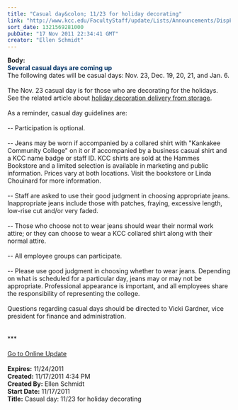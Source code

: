 ```yaml
---
title: "Casual day&colon; 11/23 for holiday decorating"
link: "http://www.kcc.edu/FacultyStaff/update/Lists/Announcements/DispForm.aspx?ID=520"
sort_date: 1321569281000
pubDate: "17 Nov 2011 22:34:41 GMT"
creator: "Ellen Schmidt"
---
```


<div><b>Body:</b> <div class="ExternalClassBF9BEDA9C1EF474994E21F63A514010B">
<div><font color="#003366"><strong>Several casual days are coming up<br /></strong></font></div>
<div>The following dates will be casual days: Nov. 23, Dec. 19, 20, 21, and Jan. 6. </div>
<div> </div>
<div>The Nov. 23 casual day is for those who are decorating for the holidays. See the related article about <a href="/FacultyStaff/update/Lists/Announcements/DispForm2.aspx?List=7e45450e-520d-4ad3-81dd-a79ebcc75df4&amp;ID=519&amp;Source=http%3a//www.kcc.edu/FacultyStaff/update/Pages/dailyupdate.aspx">holiday decoration delivery from storage</a>.</div>
<div><br />As a reminder, casual day guidelines are: </div>
<div><br />-- Participation is optional. </div>
<div><br />-- Jeans may be worn if accompanied by a collared shirt with &quot;Kankakee Community College&quot; on it or if accompanied by a business casual shirt and a KCC name badge or staff ID. KCC shirts are sold at the Hammes Bookstore and a limited selection is available in marketing and public information. Prices vary at both locations. Visit the bookstore or Linda Chouinard for more information. </div>
<div><br />-- Staff are asked to use their good judgment in choosing appropriate jeans. Inappropriate jeans include those with patches, fraying, excessive length, low-rise cut and/or very faded. </div>
<div><br />-- Those who choose not to wear jeans should wear their normal work attire; or they can choose to wear a KCC collared shirt along with their normal attire. </div>
<div><br />-- All employee groups can participate. </div>
<div><br />-- Please use good judgment in choosing whether to wear jeans. Depending on what is scheduled for a particular day, jeans may or may not be appropriate. Professional appearance is important, and all employees share the responsibility of representing the college. </div>
<div><br />Questions regarding casual days should be directed to Vicki Gardner, vice president for finance and administration.</div>
<div> </div>
<div>
<div> </div>
<div>***</div>
<div> </div>
<div><a href="/FacultyStaff/update/Pages/dailyupdate.aspx">Go to Online Update</a></div><br /></div></div></div>
<div><b>Expires:</b> 11/24/2011</div>
<div><b>Created:</b> 11/17/2011 4:34 PM</div>
<div><b>Created By:</b> Ellen Schmidt</div>
<div><b>Start Date:</b> 11/17/2011</div>
<div><b>Title:</b> Casual day: 11/23 for holiday decorating</div>
